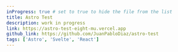 ```yaml
---
inProgress: true # set to true to hide the file from the list
title: Astro Test
description: work in progress
link: https://astro-test-eight-mu.vercel.app
github_link: https://github.com/JuanPabloDiaz/astro-test
tags: ['Astro', 'Svelte', 'React']
---
```

